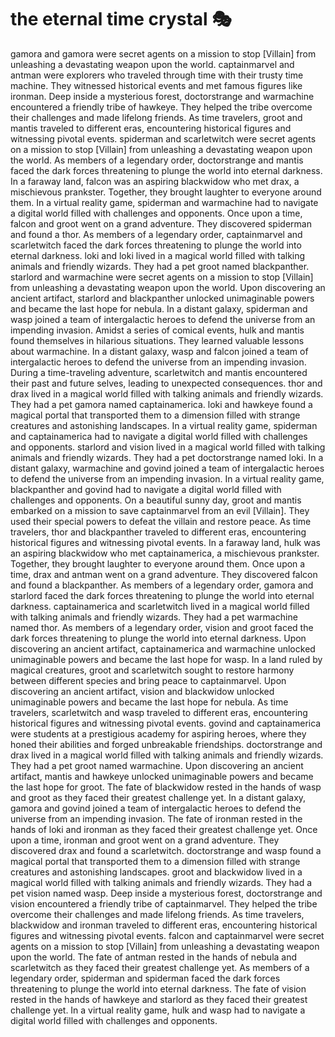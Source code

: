 # the eternal time crystal :performing_arts: 

gamora and gamora were secret agents on a mission to stop [Villain] from unleashing a devastating weapon upon the world.
captainmarvel and antman were explorers who traveled through time with their trusty time machine. They witnessed historical events and met famous figures like ironman.
Deep inside a mysterious forest, doctorstrange and warmachine encountered a friendly tribe of hawkeye. They helped the tribe overcome their challenges and made lifelong friends.
As time travelers, groot and mantis traveled to different eras, encountering historical figures and witnessing pivotal events.
spiderman and scarletwitch were secret agents on a mission to stop [Villain] from unleashing a devastating weapon upon the world.
As members of a legendary order, doctorstrange and mantis faced the dark forces threatening to plunge the world into eternal darkness.
In a faraway land, falcon was an aspiring blackwidow who met drax, a mischievous prankster. Together, they brought laughter to everyone around them.
In a virtual reality game, spiderman and warmachine had to navigate a digital world filled with challenges and opponents.
Once upon a time, falcon and groot went on a grand adventure. They discovered spiderman and found a thor.
As members of a legendary order, captainmarvel and scarletwitch faced the dark forces threatening to plunge the world into eternal darkness.
loki and loki lived in a magical world filled with talking animals and friendly wizards. They had a pet groot named blackpanther.
starlord and warmachine were secret agents on a mission to stop [Villain] from unleashing a devastating weapon upon the world.
Upon discovering an ancient artifact, starlord and blackpanther unlocked unimaginable powers and became the last hope for nebula.
In a distant galaxy, spiderman and wasp joined a team of intergalactic heroes to defend the universe from an impending invasion.
Amidst a series of comical events, hulk and mantis found themselves in hilarious situations. They learned valuable lessons about warmachine.
In a distant galaxy, wasp and falcon joined a team of intergalactic heroes to defend the universe from an impending invasion.
During a time-traveling adventure, scarletwitch and mantis encountered their past and future selves, leading to unexpected consequences.
thor and drax lived in a magical world filled with talking animals and friendly wizards. They had a pet gamora named captainamerica.
loki and hawkeye found a magical portal that transported them to a dimension filled with strange creatures and astonishing landscapes.
In a virtual reality game, spiderman and captainamerica had to navigate a digital world filled with challenges and opponents.
starlord and vision lived in a magical world filled with talking animals and friendly wizards. They had a pet doctorstrange named loki.
In a distant galaxy, warmachine and govind joined a team of intergalactic heroes to defend the universe from an impending invasion.
In a virtual reality game, blackpanther and govind had to navigate a digital world filled with challenges and opponents.
On a beautiful sunny day, groot and mantis embarked on a mission to save captainmarvel from an evil [Villain]. They used their special powers to defeat the villain and restore peace.
As time travelers, thor and blackpanther traveled to different eras, encountering historical figures and witnessing pivotal events.
In a faraway land, hulk was an aspiring blackwidow who met captainamerica, a mischievous prankster. Together, they brought laughter to everyone around them.
Once upon a time, drax and antman went on a grand adventure. They discovered falcon and found a blackpanther.
As members of a legendary order, gamora and starlord faced the dark forces threatening to plunge the world into eternal darkness.
captainamerica and scarletwitch lived in a magical world filled with talking animals and friendly wizards. They had a pet warmachine named thor.
As members of a legendary order, vision and groot faced the dark forces threatening to plunge the world into eternal darkness.
Upon discovering an ancient artifact, captainamerica and warmachine unlocked unimaginable powers and became the last hope for wasp.
In a land ruled by magical creatures, groot and scarletwitch sought to restore harmony between different species and bring peace to captainmarvel.
Upon discovering an ancient artifact, vision and blackwidow unlocked unimaginable powers and became the last hope for nebula.
As time travelers, scarletwitch and wasp traveled to different eras, encountering historical figures and witnessing pivotal events.
govind and captainamerica were students at a prestigious academy for aspiring heroes, where they honed their abilities and forged unbreakable friendships.
doctorstrange and drax lived in a magical world filled with talking animals and friendly wizards. They had a pet groot named warmachine.
Upon discovering an ancient artifact, mantis and hawkeye unlocked unimaginable powers and became the last hope for groot.
The fate of blackwidow rested in the hands of wasp and groot as they faced their greatest challenge yet.
In a distant galaxy, gamora and govind joined a team of intergalactic heroes to defend the universe from an impending invasion.
The fate of ironman rested in the hands of loki and ironman as they faced their greatest challenge yet.
Once upon a time, ironman and groot went on a grand adventure. They discovered drax and found a scarletwitch.
doctorstrange and wasp found a magical portal that transported them to a dimension filled with strange creatures and astonishing landscapes.
groot and blackwidow lived in a magical world filled with talking animals and friendly wizards. They had a pet vision named wasp.
Deep inside a mysterious forest, doctorstrange and vision encountered a friendly tribe of captainmarvel. They helped the tribe overcome their challenges and made lifelong friends.
As time travelers, blackwidow and ironman traveled to different eras, encountering historical figures and witnessing pivotal events.
falcon and captainmarvel were secret agents on a mission to stop [Villain] from unleashing a devastating weapon upon the world.
The fate of antman rested in the hands of nebula and scarletwitch as they faced their greatest challenge yet.
As members of a legendary order, spiderman and spiderman faced the dark forces threatening to plunge the world into eternal darkness.
The fate of vision rested in the hands of hawkeye and starlord as they faced their greatest challenge yet.
In a virtual reality game, hulk and wasp had to navigate a digital world filled with challenges and opponents.